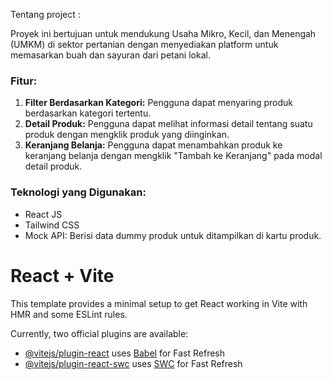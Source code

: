 Tentang project :

Proyek ini bertujuan untuk mendukung Usaha Mikro, Kecil, dan Menengah (UMKM) di sektor pertanian dengan menyediakan platform untuk memasarkan buah dan sayuran dari petani lokal.

### Fitur:
1. **Filter Berdasarkan Kategori:** Pengguna dapat menyaring produk berdasarkan kategori tertentu.
2. **Detail Produk:** Pengguna dapat melihat informasi detail tentang suatu produk dengan mengklik produk yang diinginkan.
3. **Keranjang Belanja:** Pengguna dapat menambahkan produk ke keranjang belanja dengan mengklik "Tambah ke Keranjang" pada modal detail produk.

### Teknologi yang Digunakan:
- React JS
- Tailwind CSS
- Mock API: Berisi data dummy produk untuk ditampilkan di kartu produk.








# React + Vite

This template provides a minimal setup to get React working in Vite with HMR and some ESLint rules.

Currently, two official plugins are available:

- [@vitejs/plugin-react](https://github.com/vitejs/vite-plugin-react/blob/main/packages/plugin-react/README.md) uses [Babel](https://babeljs.io/) for Fast Refresh
- [@vitejs/plugin-react-swc](https://github.com/vitejs/vite-plugin-react-swc) uses [SWC](https://swc.rs/) for Fast Refresh


